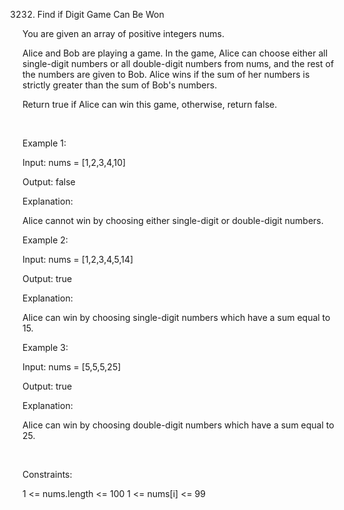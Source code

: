 3232. Find if Digit Game Can Be Won

You are given an array of positive integers nums.

Alice and Bob are playing a game. In the game, Alice can choose either all single-digit numbers or all double-digit numbers from nums, and the rest of the numbers are given to Bob. Alice wins if the sum of her numbers is strictly greater than the sum of Bob's numbers.

Return true if Alice can win this game, otherwise, return false.

 

Example 1:

Input: nums = [1,2,3,4,10]

Output: false

Explanation:

Alice cannot win by choosing either single-digit or double-digit numbers.

Example 2:

Input: nums = [1,2,3,4,5,14]

Output: true

Explanation:

Alice can win by choosing single-digit numbers which have a sum equal to 15.

Example 3:

Input: nums = [5,5,5,25]

Output: true

Explanation:

Alice can win by choosing double-digit numbers which have a sum equal to 25.

 

Constraints:

1 <= nums.length <= 100
1 <= nums[i] <= 99